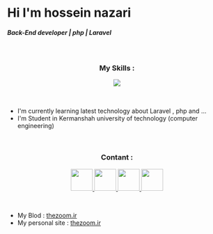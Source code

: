 <h1>Hi I'm hossein nazari</h1>
<h5>Back-End developer | php | Laravel</h5>

<br/>

<div align="center">
  <h3 align="center">My Skills :</h3>

  <img src="https://skillicons.dev/icons?i=laravel,php,tailwind,bootstrap,git,github,html,css" />
  
</div>

<br/>
<br/>

- I'm currently learning latest technology about Laravel , php and ...
- I'm Student in Kermanshah university of technology (computer engineering)</p>

<br/>

<div align="center">
  <h3 align="center">Contant :</h3>

                    
<p align="center">
    <a href="https://www.linkedin.com/in/hossein-nzr/" target="_blank">
      <img src="https://raw.githubusercontent.com/danielcranney/readme-generator/main/public/icons/socials/linkedin.svg" width="50" height="50"/>
    </a>

  <a href="mailto:nazari.hossein28@gmaail.com" target="_blank">
    <img width="50px" src="https://www.nidirect.gov.uk/sites/default/files/styles/nigov_full_620_x1/public/images/email_logo.jpg?itok=ifUhNgCT" />
  </a>

  <a href="https://t.me/+989164992639" target="_blank" margin="0 1rem">
    <img width="50px" src="https://static-00.iconduck.com/assets.00/telegram-icon-2048x2048-l6ni6sux.png" />
  </a>

  <a href="https://wa.me/+989164992639" target="_blank">
    <img width="50px" src="https://static-00.iconduck.com/assets.00/whatsapp-icon-2048x2048-wo3g2qq0.png" />
  </a>
</div>

<br/>

- My Blod : <a href="https://thezoom.ir" target="_blank">thezoom.ir</a>
- My personal site : <a href="https://hosseinnzr.ir" target="_blank">thezoom.ir</a>
